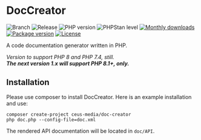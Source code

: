 # DocCreator

![Branch](https://img.shields.io/badge/Branch-0.9.x-blue?style=flat-square)
![Release](https://img.shields.io/badge/Release-0.9.7-blue?style=flat-square)
![PHP version](https://img.shields.io/badge/PHP-%5E7.4|^8-blue?style=flat-square&color=777BB4)
![PHPStan level](https://img.shields.io/badge/PHPStan_level-6-darkgreen?style=flat-square)
[![Monthly downloads](https://img.shields.io/packagist/dt/ceus-media/doc-creator.svg?style=flat-square)](https://packagist.org/packages/ceus-media/doc-creator)
[![Package version](https://img.shields.io/packagist/v/ceus-media/doc-creator.svg?style=flat-square)](https://packagist.org/packages/ceus-media/doc-creator)
[![License](https://img.shields.io/packagist/l/ceus-media/doc-creator.svg?style=flat-square)](https://packagist.org/packages/ceus-media/doc-creator)

A code documentation generator written in PHP.

*Version to support PHP 8 and PHP 7.4, still.*  
***The next version 1.x will support PHP 8.1+, only.***  

## Installation

Please use composer to install DocCreator.
Here is an example installation and use:

```
composer create-project ceus-media/doc-creator
php doc.php --config-file=doc.xml
```
  
The rendered API documentation will be located in <code>doc/API</code>.
